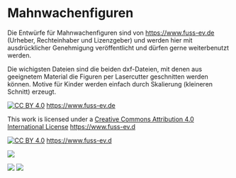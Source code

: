 # Mahnwachenfiguren
Die Entwürfe für Mahnwachenfiguren sind von https://www.fuss-ev.de (Urheber, Rechteinhaber und Lizenzgeber) und werden hier mit ausdrücklicher Genehmigung veröffentlicht und dürfen gerne weiterbenutzt werden.

Die wichigsten Dateien sind die beiden dxf-Dateien, mit denen aus geeignetem Material die Figuren per Lasercutter geschnitten werden können. Motive für Kinder werden einfach durch Skalierung (kleineren Schnitt) erzeugt.

[![CC BY 4.0][cc-by-shield]][cc-by] https://www.fuss-ev.de

This work is licensed under a [Creative Commons Attribution 4.0 International
License][cc-by] https://www.fuss-ev.d

[![CC BY 4.0][cc-by-image]][cc-by] https://www.fuss-ev.d

[cc-by]: http://creativecommons.org/licenses/by/4.0/
[cc-by-image]: https://i.creativecommons.org/l/by/4.0/88x31.png
[cc-by-shield]: https://img.shields.io/badge/License-CC%20BY%204.0-lightgrey.svg


![](https://raw.githubusercontent.com/Wikinaut/mahnwachenfiguren/master/20191026_Mahnwache_Berkaer_Platz.jpg)

![](https://github.com/Wikinaut/mahnwachenfiguren/blob/master/m.png) ![](https://github.com/Wikinaut/mahnwachenfiguren/blob/master/w.png)
